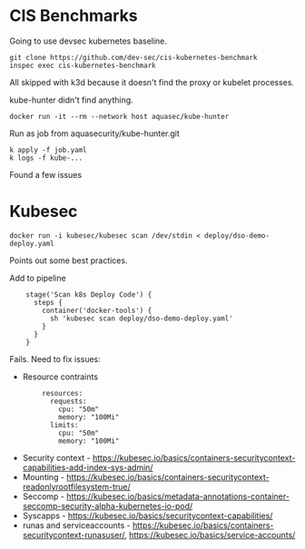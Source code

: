 # CIS Benchmarks
Going to use devsec kubernetes baseline. 
```
git clone https://github.com/dev-sec/cis-kubernetes-benchmark
inspec exec cis-kubernetes-benchmark
```
All skipped with k3d because it doesn't find the proxy or kubelet processes.

kube-hunter didn't find anything. 
```
docker run -it --rm --network host aquasec/kube-hunter
```

Run as job from aquasecurity/kube-hunter.git
```
k apply -f job.yaml
k logs -f kube-...
```
Found a few issues

# Kubesec
```
docker run -i kubesec/kubesec scan /dev/stdin < deploy/dso-demo-deploy.yaml
```
Points out some best practices. 

Add to pipeline
```
    stage('Scan k8s Deploy Code') {
      steps {
        container('docker-tools') {
          sh 'kubesec scan deploy/dso-demo-deploy.yaml'
        }
      }
    }
```
Fails. Need to fix issues:
* Resource contraints
```
        resources: 
          requests:
            cpu: "50m"
            memory: "100Mi"
          limits: 
            cpu: "50m"
            memory: "100Mi"
```
* Security context - https://kubesec.io/basics/containers-securitycontext-capabilities-add-index-sys-admin/
* Mounting - https://kubesec.io/basics/containers-securitycontext-readonlyrootfilesystem-true/
* Seccomp - https://kubesec.io/basics/metadata-annotations-container-seccomp-security-alpha-kubernetes-io-pod/
* Syscapps - https://kubesec.io/basics/securitycontext-capabilities/
* runas and serviceaccounts - https://kubesec.io/basics/containers-securitycontext-runasuser/, https://kubesec.io/basics/service-accounts/
